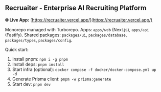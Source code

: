 ## Recruaiter - Enterprise AI Recruiting Platform

**🌐 Live App:** [https://recruaiter.vercel.app/](https://recruaiter.vercel.app/)

Monorepo managed with Turborepo. Apps: `apps/web` (Next.js), `apps/api` (Fastify). Shared packages: `packages/ui`, `packages/database`, `packages/types`, `packages/config`.

Quick start:

1. Install pnpm: `npm i -g pnpm`
2. Install deps: `pnpm install`
3. Start infra (optional): `docker compose -f docker/docker-compose.yml up -d`
4. Generate Prisma client: `pnpm -w prisma:generate`
5. Start dev: `pnpm dev`


